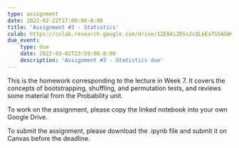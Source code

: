 ```yaml
---
type: assignment
date: 2022-02-22T17:00:00-8:00
title: 'Assignment #3 - Statistics'
colab: https://colab.research.google.com/drive/1ZE8AiZDSs2cQLkEaTGS6GWCAcYdZaCWa
due_event: 
    type: due
    date: 2022-03-02T23:59:00-8:00
    description: 'Assignment #3 - Statistics due'
---
```

This is the homework corresponding to the lecture in Week 7. It covers the concepts of bootstrapping, shuffling, and permutation tests, and reviews some material from the Probability unit.

To work on the assignment, please copy the linked notebook into your own Google Drive. 

To submit the assignment, please download the .ipynb file and submit it on Canvas before the deadline.
